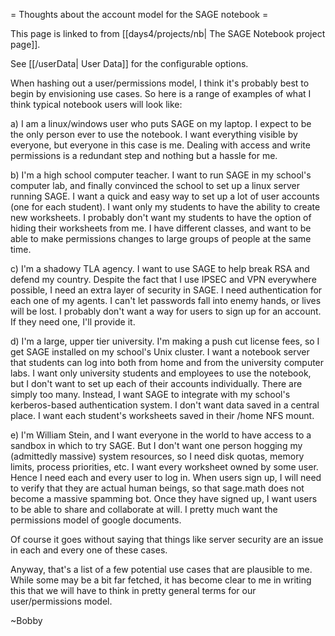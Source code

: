 = Thoughts about the account model for the SAGE notebook =

This page is linked to from  [[days4/projects/nb| The SAGE Notebook project page]].

See [[/userData| User Data]] for the configurable options.

When hashing out a user/permissions model, I think it's probably best to begin by envisioning use cases. So here is a range of examples of what I think typical notebook users will look like:

a) I am a linux/windows user who puts SAGE on my laptop. I expect to be the only person ever to use the notebook. I want everything visible by everyone, but everyone in this case is me. Dealing with access and write permissions is a redundant step and nothing but a hassle for me.

b) I'm a high school computer teacher. I want to run SAGE in my school's computer lab, and finally convinced the school to set up a linux server running SAGE. I want a quick and easy way to set up a lot of user accounts (one for each student). I want only my students to have the ability to create new worksheets. I probably don't want my students to have the option of hiding their worksheets from me. I have different classes, and want to be able to make permissions changes to large groups of people at the same time.

c) I'm a shadowy TLA agency. I want to use SAGE to help break RSA and defend my country. Despite the fact that I use IPSEC and VPN everywhere possible, I need an extra layer of security in SAGE. I need authentication for each one of my agents. I can't let passwords fall into enemy hands, or lives will be lost. I probably don't want a way for users to sign up for an account. If they need one, I'll provide it.

d) I'm a large, upper tier university. I'm making a push cut license fees, so I get SAGE installed on my school's Unix cluster. I want a notebook server that students can log into both from home and from the university computer labs. I want only university students and employees to use the notebook, but I don't want to set up each of their accounts individually. There are simply too many. Instead, I want SAGE to integrate with my school's kerberos-based authentication system. I don't want data saved in a central place. I want each student's worksheets saved in their /home NFS mount.

e) I'm William Stein, and I want everyone in the world to have access to a sandbox in which to try SAGE. But I don't want one person hogging my (admittedly massive) system resources, so I need disk quotas, memory limits, process priorities, etc. I want every worksheet owned by some user. Hence I need each and every user to log in. When users sign up, I will need to verify that they are actual human beings, so that sage.math does not become a massive spamming bot. Once they have signed up, I want users to be able to share and collaborate at will. I pretty much want the permissions model of google documents.

Of course it goes without saying that things like server security are an issue in each and every one of these cases.

Anyway, that's a list of a few potential use cases that are plausible to me. While some may be a bit far fetched, it has become clear to me in writing this that we will have to think in pretty general terms for our user/permissions model.

~Bobby
